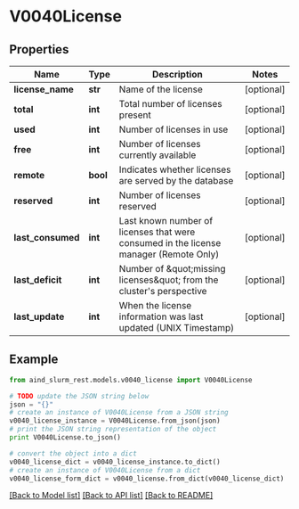 # V0040License


## Properties

Name | Type | Description | Notes
------------ | ------------- | ------------- | -------------
**license_name** | **str** | Name of the license | [optional] 
**total** | **int** | Total number of licenses present | [optional] 
**used** | **int** | Number of licenses in use | [optional] 
**free** | **int** | Number of licenses currently available | [optional] 
**remote** | **bool** | Indicates whether licenses are served by the database | [optional] 
**reserved** | **int** | Number of licenses reserved | [optional] 
**last_consumed** | **int** | Last known number of licenses that were consumed in the license manager (Remote Only) | [optional] 
**last_deficit** | **int** | Number of \&quot;missing licenses\&quot; from the cluster&#39;s perspective | [optional] 
**last_update** | **int** | When the license information was last updated (UNIX Timestamp) | [optional] 

## Example

```python
from aind_slurm_rest.models.v0040_license import V0040License

# TODO update the JSON string below
json = "{}"
# create an instance of V0040License from a JSON string
v0040_license_instance = V0040License.from_json(json)
# print the JSON string representation of the object
print V0040License.to_json()

# convert the object into a dict
v0040_license_dict = v0040_license_instance.to_dict()
# create an instance of V0040License from a dict
v0040_license_form_dict = v0040_license.from_dict(v0040_license_dict)
```
[[Back to Model list]](../README.md#documentation-for-models) [[Back to API list]](../README.md#documentation-for-api-endpoints) [[Back to README]](../README.md)


